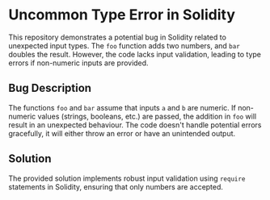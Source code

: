# Uncommon Type Error in Solidity

This repository demonstrates a potential bug in Solidity related to unexpected input types. The `foo` function adds two numbers, and `bar` doubles the result. However, the code lacks input validation, leading to type errors if non-numeric inputs are provided.

## Bug Description
The functions `foo` and `bar` assume that inputs `a` and `b` are numeric.  If non-numeric values (strings, booleans, etc.) are passed, the addition in `foo` will result in an unexpected behaviour.  The code doesn't handle potential errors gracefully, it will either throw an error or have an unintended output.

## Solution
The provided solution implements robust input validation using `require` statements in Solidity, ensuring that only numbers are accepted.